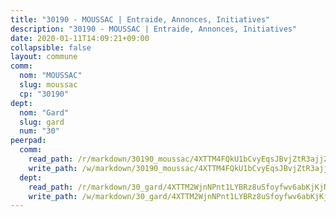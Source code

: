 ```yaml
---
title: "30190 - MOUSSAC | Entraide, Annonces, Initiatives"
description: "30190 - MOUSSAC | Entraide, Annonces, Initiatives"
date: 2020-01-11T14:09:21+09:00
collapsible: false
layout: commune
comm:
  nom: "MOUSSAC"
  slug: moussac
  cp: "30190"
dept:
  nom: "Gard"
  slug: gard
  num: "30"
peerpad:
  comm:
    read_path: /r/markdown/30190_moussac/4XTTM4FQkU1bCvyEqsJBvjZtR3ajjZ1nokcvV7MKspgj7rq9f
    write_path: /w/markdown/30190_moussac/4XTTM4FQkU1bCvyEqsJBvjZtR3ajjZ1nokcvV7MKspgj7rq9f-K3TgTgtUTCwpxeLrWrFjgxrP4SGwjkkfwwByyHohxTXGdr3SkP7kkbrJWsG2RerW6oEG7uRh3n3mpBn7iGz23LwmLuaLbMurssnryT9TZqgxEUKXMPZDnSbktuUfUtHF8iUkNiXP
  dept:
    read_path: /r/markdown/30_gard/4XTTM2WjnNPnt1LYBRz8uSfoyfwv6abKjKjNdBGxuvymmgvkj
    write_path: /w/markdown/30_gard/4XTTM2WjnNPnt1LYBRz8uSfoyfwv6abKjKjNdBGxuvymmgvkj-K3TgUpCvFefN2LRJ7huXqVovWWqmjJgEMWkVs9s4fhfrGjyZZK9z4gxyddycCKs6S9BWFUcJqqZYCKuxj79SWNiGiob7Xchr25rMmkVQhAFrAwBxAqY3T99GTsQfKxLrXrnx3pGK
---
```



